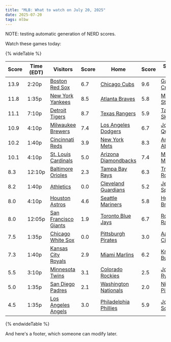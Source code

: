 ```yaml
---
title: "MLB: What to watch on July 20, 2025"
date: 2025-07-20
tags: mlbw
---
```


NOTE: testing automatic generation of NERD scores.

Watch these games today:

{% wideTable %}

| Score | Time (EDT) | Visitors                                                               | Score | Home                                                                       | Score | Starter (V)                                                   | Score   | Starter (H)                                                   | Score   |
| ----- | ---------- | ---------------------------------------------------------------------- | ----- | -------------------------------------------------------------------------- | ----- | ------------------------------------------------------------- | ------- | ------------------------------------------------------------- | ------- |
| 13.9  | 2:20p      | [Boston Red Sox](https://www.fangraphs.com/teams/red-sox/stats)        | 6.7   | [Chicago Cubs](https://www.fangraphs.com/teams/cubs/stats)                 | 9.6   | [Garrett Crochet](https://www.fangraphs.com/search?q=Crochet) | 3.3     | [Cade Horton](https://www.fangraphs.com/search?q=Horton)      | 8.2     |
| 11.8  | 1:35p      | [New York Yankees](https://www.fangraphs.com/teams/yankees/stats)      | 8.5   | [Atlanta Braves](https://www.fangraphs.com/teams/braves/stats)             | 5.8   | [Marcus Stroman](https://www.fangraphs.com/search?q=Stroman)  | 5.4     | [Grant Holmes](https://www.fangraphs.com/search?q=Holmes)     | 3.9     |
| 11.1  | 7:10p      | [Detroit Tigers](https://www.fangraphs.com/teams/tigers/stats)         | 8.7   | [Texas Rangers](https://www.fangraphs.com/teams/rangers/stats)             | 5.9   | [Tarik Skubal](https://www.fangraphs.com/search?q=Skubal)     | 3.8     | [Jacob Latz](https://www.fangraphs.com/search?q=Latz)         | No data |
| 10.9  | 4:10p      | [Milwaukee Brewers](https://www.fangraphs.com/teams/brewers/stats)     | 7.4   | [Los Angeles Dodgers](https://www.fangraphs.com/teams/dodgers/stats)       | 6.7   | [Jose Quintana](https://www.fangraphs.com/search?q=Quintana)  | 3.7     | [Clayton Kershaw](https://www.fangraphs.com/search?q=Kershaw) | 4.1     |
| 10.2  | 1:40p      | [Cincinnati Reds](https://www.fangraphs.com/teams/reds/stats)          | 3.9   | [New York Mets](https://www.fangraphs.com/teams/mets/stats)                | 8.3   | [Andrew Abbott](https://www.fangraphs.com/search?q=Abbott)    | 5.5     | [David Peterson](https://www.fangraphs.com/search?q=Peterson) | 2.7     |
| 10.1  | 4:10p      | [St. Louis Cardinals](https://www.fangraphs.com/teams/cardinals/stats) | 5.0   | [Arizona Diamondbacks](https://www.fangraphs.com/teams/diamondbacks/stats) | 7.4   | [Miles Mikolas](https://www.fangraphs.com/search?q=Mikolas)   | 5.4     | [Merrill Kelly](https://www.fangraphs.com/search?q=Kelly)     | 2.4     |
| 8.3   | 12:10p     | [Baltimore Orioles](https://www.fangraphs.com/teams/orioles/stats)     | 2.3   | [Tampa Bay Rays](https://www.fangraphs.com/teams/rays/stats)               | 6.3   | [Trevor Rogers](https://www.fangraphs.com/search?q=Rogers)    | 3.5     | [Ryan Pepiot](https://www.fangraphs.com/search?q=Pepiot)      | 4.7     |
| 8.2   | 1:40p      | [Athletics](https://www.fangraphs.com/teams/athletics/stats)           | 0.0   | [Cleveland Guardians](https://www.fangraphs.com/teams/guardians/stats)     | 5.2   | [Jeffrey Springs](https://www.fangraphs.com/search?q=Springs) | 5.0     | [Gavin Williams](https://www.fangraphs.com/search?q=Williams) | 6.2     |
| 8.0   | 4:10p      | [Houston Astros](https://www.fangraphs.com/teams/astros/stats)         | 4.6   | [Seattle Mariners](https://www.fangraphs.com/teams/mariners/stats)         | 5.8   | [Hunter Brown](https://www.fangraphs.com/search?q=Brown)      | 1.5     | [Bryan Woo](https://www.fangraphs.com/search?q=Woo)           | 4.2     |
| 8.0   | 12:05p     | [San Francisco Giants](https://www.fangraphs.com/teams/giants/stats)   | 1.9   | [Toronto Blue Jays](https://www.fangraphs.com/teams/blue-jays/stats)       | 6.7   | [Robbie Ray](https://www.fangraphs.com/search?q=Ray)          | 3.7     | [José Berríos](https://www.fangraphs.com/search?q=Berríos)    | No data |
| 7.5   | 1:35p      | [Chicago White Sox](https://www.fangraphs.com/teams/white-sox/stats)   | 0.0   | [Pittsburgh Pirates](https://www.fangraphs.com/teams/pirates/stats)        | 3.0   | [Aaron Civale](https://www.fangraphs.com/search?q=Civale)     | 6.8     | [Andrew Heaney](https://www.fangraphs.com/search?q=Heaney)    | 5.2     |
| 7.3   | 1:40p      | [Kansas City Royals](https://www.fangraphs.com/teams/royals/stats)     | 2.9   | [Miami Marlins](https://www.fangraphs.com/teams/marlins/stats)             | 6.2   | [Kris Bubic](https://www.fangraphs.com/search?q=Bubic)        | 2.8     | [Janson Junk](https://www.fangraphs.com/search?q=Junk)        | 2.8     |
| 5.5   | 3:10p      | [Minnesota Twins](https://www.fangraphs.com/teams/twins/stats)         | 3.1   | [Colorado Rockies](https://www.fangraphs.com/teams/rockies/stats)          | 2.5   | [Joe Ryan](https://www.fangraphs.com/search?q=Ryan)           | 2.7     | [Germán Márquez](https://www.fangraphs.com/search?q=Márquez)  | No data |
| 5.0   | 1:35p      | [San Diego Padres](https://www.fangraphs.com/teams/padres/stats)       | 2.1   | [Washington Nationals](https://www.fangraphs.com/teams/nationals/stats)    | 2.0   | [Nick Pivetta](https://www.fangraphs.com/search?q=Pivetta)    | 2.7     | [MacKenzie Gore](https://www.fangraphs.com/search?q=Gore)     | 3.1     |
| 4.5   | 1:35p      | [Los Angeles Angels](https://www.fangraphs.com/teams/angels/stats)     | 3.0   | [Philadelphia Phillies](https://www.fangraphs.com/teams/phillies/stats)    | 5.9   | [José Soriano](https://www.fangraphs.com/search?q=Soriano)    | No data | [Ranger Suárez](https://www.fangraphs.com/search?q=Suárez)    | No data |

{% endwideTable %}

And here's a footer, which someone can modify later.
